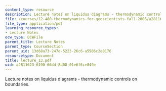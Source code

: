 ```yaml
---
content_type: resource
description: Lecture notes on liquidus diagrams - thermodynamic controls on boundaries.
file: /courses/12-480-thermodynamics-for-geoscientists-fall-2006/a2811623619066dd8d0801e6f6ce849e_lecture_13.pdf
file_type: application/pdf
learning_resource_types:
- Lecture Notes
ocw_type: OCWFile
parent_title: Lecture Notes
parent_type: CourseSection
parent_uid: 13d68a73-247e-5223-26c6-a5506c2e8176
resourcetype: Document
title: lecture_13.pdf
uid: a2811623-6190-66dd-8d08-01e6f6ce849e
---
```

Lecture notes on liquidus diagrams - thermodynamic controls on boundaries.

